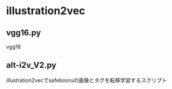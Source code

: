 # illustration2vec
## vgg16.py  
vgg16  

## alt-i2v_V2.py  
illustration2vecでsafebooruの画像とタグを転移学習するスクリプト  
